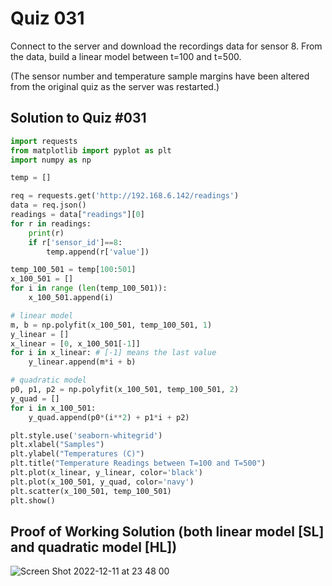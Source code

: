 # Quiz 031

Connect to the server and download the recordings data for sensor 8. From the data, build a linear model between t=100 and t=500. 

(The sensor number and temperature sample margins have been altered from the original quiz as the server was restarted.)
 
## Solution to Quiz #031

```.py
import requests
from matplotlib import pyplot as plt
import numpy as np

temp = []

req = requests.get('http://192.168.6.142/readings')
data = req.json()
readings = data["readings"][0]
for r in readings:
    print(r)
    if r['sensor_id']==8:
        temp.append(r['value'])

temp_100_501 = temp[100:501]
x_100_501 = []
for i in range (len(temp_100_501)):
    x_100_501.append(i)

# linear model
m, b = np.polyfit(x_100_501, temp_100_501, 1)
y_linear = []
x_linear = [0, x_100_501[-1]]
for i in x_linear: # [-1] means the last value
    y_linear.append(m*i + b)

# quadratic model
p0, p1, p2 = np.polyfit(x_100_501, temp_100_501, 2)
y_quad = []
for i in x_100_501:
    y_quad.append(p0*(i**2) + p1*i + p2)

plt.style.use('seaborn-whitegrid')
plt.xlabel("Samples")
plt.ylabel("Temperatures (C)")
plt.title("Temperature Readings between T=100 and T=500")
plt.plot(x_linear, y_linear, color='black')
plt.plot(x_100_501, y_quad, color='navy')
plt.scatter(x_100_501, temp_100_501)
plt.show()
```

## Proof of Working Solution (both linear model [SL] and quadratic model [HL])

![Screen Shot 2022-12-11 at 23 48 00](https://user-images.githubusercontent.com/111893043/206910588-0657dd95-a591-4eb0-abaa-322f64c61dc5.jpeg)
